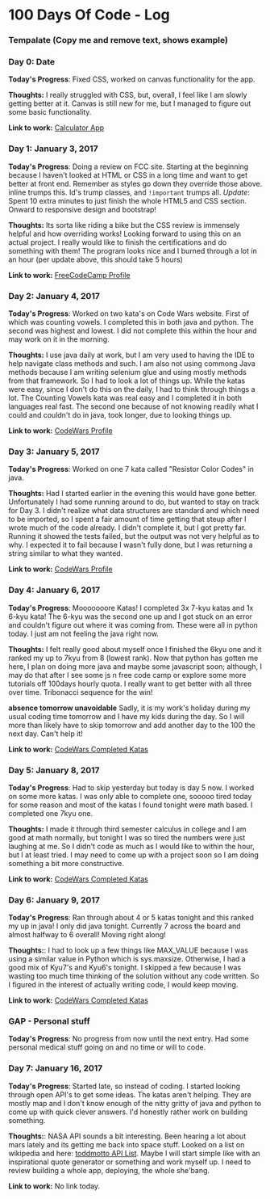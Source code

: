 # 100 Days Of Code - Log

### Tempalate (Copy me and remove text, shows example)
### Day 0: Date

**Today's Progress**: Fixed CSS, worked on canvas functionality for the app.

**Thoughts:** I really struggled with CSS, but, overall, I feel like I am slowly getting better at it. Canvas is still new for me, but I managed to figure out some basic functionality.

**Link to work:** [Calculator App](http://www.example.com)

### Day 1: January 3, 2017

**Today's Progress**: Doing a review on FCC site. Starting at the beginning because I haven't looked at HTML or CSS in a long time and want to get better at front end. Remember as styles go down they override those above. inline trumps this. Id's trump classes, and `!important` trumps all. *Update*: Spent 10 extra minutes to just finish the whole HTML5 and CSS section. Onward to responsive design and bootstrap!

**Thoughts:** Its sorta like riding a bike but the CSS review is immensely helpful and how overriding works! Looking forward to using this on an actual project. I really would like to finish the certifications and do something with them! The program looks nice and I burned through a lot in an hour (per update above, this should take 5 hours)

**Link to work:** [FreeCodeCamp Profile](https://www.freecodecamp.com/ddaypunk06)

### Day 2: January 4, 2017

**Today's Progress**: Worked on two kata's on Code Wars website. First of which was counting vowels. I completed this in both java and python. The second was highest and lowest. I did not complete this within the hour and may work on it in the morning.

**Thoughts:** I use java daily at work, but I am very used to having the IDE to help navigate class methods and such. I am also not using commong Java methods because I am writing selenium glue and using mostly methods from that framework. So I had to look a lot of things up. While the katas were easy, since I don't do this on the daily, I had to think through things a lot. The Counting Vowels kata was real easy and I completed it in both languages real fast. The second one because of not knowing readily what I could and couldn't do in java, took longer, due to looking things up.

**Link to work:** [CodeWars Profile](https://www.codewars.com/users/ddaypunk06)

### Day 3: January 5, 2017

**Today's Progress**: Worked on one 7 kata called "Resistor Color Codes" in java.

**Thoughts:** Had I started earlier in the evening this would have gone better. Unfortunately I had some running around to do, but wanted to stay on track for Day 3. I didn't realize what data structures are standard and which need to be imported, so I spent a fair amount of time getting that steup after I wrote much of the code already. I didn't complete it, but I got pretty far. Running it showed the tests failed, but the output was not very helpful as to why. I expected it to fail because I wasn't fully done, but I was returning a string similar to what they wanted.

**Link to work:** [CodeWars Profile](https://www.codewars.com/users/ddaypunk06)

### Day 4: January 6, 2017

**Today's Progress**: Mooooooore Katas! I completed 3x 7-kyu katas and 1x 6-kyu kata! The 6-kyu was the second one up and I got stuck on an error and couldn't figure out where it was coming from. These were all in python today. I just am not feeling the java right now.

**Thoughts:** I felt really good about myself once I finished the 6kyu one and it ranked my up to 7kyu from 8 (lowest rank). Now that python has gotten me here, I plan on doing more java and maybe some javascript soon; although, I may do that after I see some js n free code camp or explore some more tutorials off 100days hourly quota. I really want to get better with all three over time. Tribonacci sequence for the win!

**absence tomorrow unavoidable** Sadly, it is my work's holiday during my usual coding time tomorrow and I have my kids during the day. So I will more than likely have to skip tomorrow and add another day to the 100 the next day. Can't help it!

**Link to work:** [CodeWars Completed Katas](https://www.codewars.com/users/ddaypunk06)

### Day 5: January 8, 2017

**Today's Progress**: Had to skip yesterday but today is day 5 now. I worked on some more katas. I was only able to complete one, sooooo tired today for some reason and most of the katas I found tonight were math based. I completed one 7kyu one.

**Thoughts:** I made it through third semester calculus in college and I am good at math normally, but tonight I was so tired the numbers were just laughing at me. So I didn't code as much as I would like to within the hour, but I at least tried. I may need to come up with a project soon so I am doing something a bit more constructive.

**Link to work:** [CodeWars Completed Katas](https://www.codewars.com/users/ddaypunk06)

### Day 6: January 9, 2017

**Today's Progress**: Ran through about 4 or 5 katas tonight and this ranked my up in java! I only did java tonight. Currently 7 across the board and almost halfway to 6 overall! Moving right along!

**Thoughts:**: I had to look up a few things like MAX_VALUE because I was using a similar value in Python which is sys.maxsize. Otherwise, I had a good mix of Kyu7's and Kyu6's tonight. I skipped a few because I was wasting too much time thinking of the solution without any code written. So I figured in the interest of actually writing code, I would keep moving.

**Link to work:** [CodeWars Completed Katas](https://www.codewars.com/users/ddaypunk06)

### GAP - Personal stuff

**Today's Progress**: No progress from now until the next entry. Had some personal medical stuff going on and no time or will to code.

### Day 7: January 16, 2017

**Today's Progress**: Started late, so instead of coding. I started looking through open API's to get some ideas. The katas aren't helping. They are mostly map and I don't know enough of the nitty gritty of java and python to come up with quick clever answers. I'd honestly rather work on building something. 

**Thoughts:**: NASA API sounds a bit interesting. Been hearing a lot about mars lately and its getting me back into space stuff. Looked on a list on wikipedia and here: [toddmotto API List](https://github.com/toddmotto/public-apis). Maybe I will start simple like with an inspirational quote generator or something and work myself up. I need to review building a whole app, deploying, the whole she'bang.

**Link to work:** No link today.

